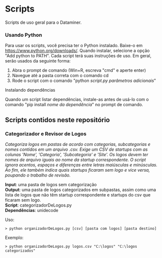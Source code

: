 # Scripts

Scripts de uso geral para o Dataminer. 

### Usando Python

Para usar os scripts, você precisa ter o Python instalado. Baixe-o em https://www.python.org/downloads/. Quando instalar, selecione a opção "Add python to PATH". Cada script terá suas instruções de uso. Em geral, serão usados da seguinte forma:
1. Abra o prompt de comando (Win+R, escreva "cmd" e aperte enter)
2. Navegue até a pasta correta com o comando cd
3. Rode o script com o comando "python *script.py* *parâmetros adicionais*"

Instalando dependências

Quando um script listar dependências, instale-as antes de usá-lo com o comando "pip install *nome da dependência*" no prompt de comando.

## Scripts contidos neste repositório
### Categorizador e Revisor de Logos
*Categoriza logos em pastas de acordo com categorias, subcategorias e nomes contidos em um arquivo .csv. Exige um CSV de startups com as colunas 'Nome', 'Categoria', 'Subcategoria' e 'Site'. Os logos devem ter nomes de arquivo iguais ao nome da startup correspondente. O script ignora acentos, espaços e diferenças entre letras maiúsculas e minúsculas. Ao fim, ele também indica quais startups ficaram sem logo e vice versa, poupando o trabalho de revisão.*

**Input**: uma pasta de logos sem categorização  
**Output**: uma pasta de logos categorizados em subpastas, assim como uma lista de logos que não têm startup correspondente e startups do csv que ficaram sem logo.  
**Script**: categorizadorDeLogos.py  
**Dependências**: unidecode  

Uso:

    > python organizadorDeLogos.py [csv] [pasta com logos] [pasta destino]

Exemplo:

    > python organizadorDeLogos.py logos.csv "C:\logos" "C:\logos categorizados"

